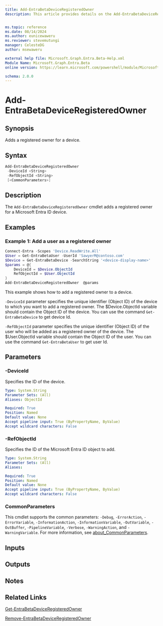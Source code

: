 ```yaml
---
title: Add-EntraBetaDeviceRegisteredOwner
description: This article provides details on the Add-EntraBetaDeviceRegisteredOwner command.


ms.topic: reference
ms.date: 08/14/2024
ms.author: eunicewaweru
ms.reviewer: stevemutungi
manager: CelesteDG
author: msewaweru

external help file: Microsoft.Graph.Entra.Beta-Help.xml
Module Name: Microsoft.Graph.Entra.Beta
online version: https://learn.microsoft.com/powershell/module/Microsoft.Graph.Entra.Beta/Add-EntraBetaDeviceRegisteredOwner

schema: 2.0.0
---
```


# Add-EntraBetaDeviceRegisteredOwner

## Synopsis

Adds a registered owner for a device.

## Syntax

```powershell
Add-EntraBetaDeviceRegisteredOwner
 -DeviceId <String>
 -RefObjectId <String>
 [<CommonParameters>]
```

## Description

The `Add-EntraBetaDeviceRegisteredOwner` cmdlet adds a registered owner for a Microsoft Entra ID device.

## Examples

### Example 1: Add a user as a registered owner

```powershell
Connect-Entra -Scopes 'Device.ReadWrite.All'
$User = Get-EntraBetaUser -UserId 'SawyerM@contoso.com'
$Device = Get-EntraBetaDevice -SearchString '<device-display-name>'
$params = @{
    DeviceId = $Device.ObjectId 
    RefObjectId = $User.ObjectId
}
Add-EntraBetaDeviceRegisteredOwner  @params
```

This example shows how to add a registered owner to a device.

`-DeviceId` parameter specifies the unique identifier (Object ID) of the device to which you want to add a registered owner. The $Device.ObjectId variable should contain the Object ID of the device. You can use the command `Get-EntraBetaDevice` to get device Id.

`-RefObjectId` parameter specifies the unique identifier (Object ID) of the user who will be added as a registered owner of the device. The $User.ObjectId variable should contain the Object ID of the user. You can use the command `Get-EntraBetaUser` to get user Id.

## Parameters

### -DeviceId

Specifies the ID of the device.

```yaml
Type: System.String
Parameter Sets: (All)
Aliases: ObjectId

Required: True
Position: Named
Default value: None
Accept pipeline input: True (ByPropertyName, ByValue)
Accept wildcard characters: False
```

### -RefObjectId

Specifies the ID of the Microsoft Entra ID object to add.

```yaml
Type: System.String
Parameter Sets: (All)
Aliases:

Required: True
Position: Named
Default value: None
Accept pipeline input: True (ByPropertyName, ByValue)
Accept wildcard characters: False
```

### CommonParameters

This cmdlet supports the common parameters: `-Debug`, `-ErrorAction`, `-ErrorVariable`, `-InformationAction`, `-InformationVariable`, `-OutVariable`, `-OutBuffer`, `-PipelineVariable`, `-Verbose`, `-WarningAction`, and `-WarningVariable`. For more information, see [about_CommonParameters](https://go.microsoft.com/fwlink/?LinkID=113216).

## Inputs

## Outputs

## Notes

## Related Links

[Get-EntraBetaDeviceRegisteredOwner](Get-EntraBetaDeviceRegisteredOwner.md)

[Remove-EntraBetaDeviceRegisteredOwner](Remove-EntraBetaDeviceRegisteredOwner.md)
